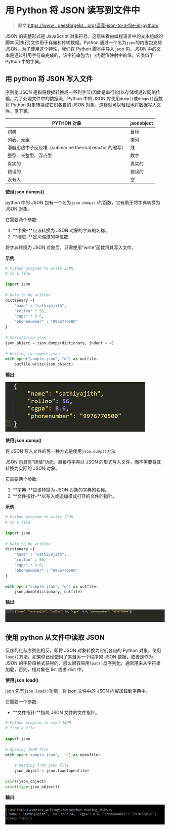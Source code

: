 # 用 Python 将 JSON 读写到文件中

> 原文:[https://www . geesforgeks . org/读写-json-to-a-file-in-python/](https://www.geeksforgeeks.org/reading-and-writing-json-to-a-file-in-python/)

JSON 的完整形式是 JavaScript 对象符号。这意味着由编程语言中的文本组成的脚本(可执行)文件用于存储和传输数据。Python 通过一个名为`json`的内置包支持 JSON。为了使用这个特性，我们在 Python 脚本中导入 json 包。JSON 中的文本是通过引用字符串完成的，该字符串包含`{ }`内键值映射中的值。它类似于 Python 中的字典。

## 用 python 将 JSON 写入文件

序列化 JSON 是指将数据转换成一系列字节(因此是串行的)以存储或通过网络传输。为了处理文件中的数据流，Python 中的 JSON 库使用`dump()`或`dumps()`函数将 Python 对象转换成它们各自的 JSON 对象，这样就可以轻松地将数据写入文件。见下表。

| PYTHON 对象 | jsonobject |
| --- | --- |
| 词典 | 目标 |
| 列表、元组 | 排列 |
| 潜艇用热中子反应堆（submarine thermal reactor 的缩写） | 线 |
| 整型、长整型、浮点型 | 数字 |
| 真实的 | 真实的 |
| 错误的 | 错误的 |
| 没有人 | 空 |

**使用 json.dumps()**

python 中的 JSON 包有一个名为`json.dumps()`的函数，它有助于将字典转换为 JSON 对象。

它需要两个参数:

1.  **字典–**应该转换为 JSON 对象的字典的名称。
2.  **缩进–**定义缩进的单位数

将字典转换为 JSON 对象后，只需使用“write”函数将其写入文件。

**示例:**

```py
# Python program to write JSON
# to a file

import json

# Data to be written
dictionary ={
    "name" : "sathiyajith",
    "rollno" : 56,
    "cgpa" : 8.6,
    "phonenumber" : "9976770500"
}

# Serializing json 
json_object = json.dumps(dictionary, indent = 4)

# Writing to sample.json
with open("sample.json", "w") as outfile:
    outfile.write(json_object)
```

**输出:**

![python-writing-to-json](img/47359e98bb2747ba67b3fd8f3b77187e.png)

**使用 json.dump()**

将 JSON 写入文件的另一种方式是使用`json.dump()`方法

JSON 包具有“转储”功能，直接将字典以 JSON 的形式写入文件，而不需要将其转换为实际的 JSON 对象。

它需要两个参数:

1.  **字典–**应该转换为 JSON 对象的字典的名称。
2.  **文件指针–**以写入或追加模式打开的文件的指针。

**示例:**

```py
# Python program to write JSON
# to a file

import json

# Data to be written
dictionary ={
    "name" : "sathiyajith",
    "rollno" : 56,
    "cgpa" : 8.6,
    "phonenumber" : "9976770500"
}

with open("sample.json", "w") as outfile:
    json.dump(dictionary, outfile)
```

**输出:**

![writing JSON to file using python 2](img/a991b3c562f6babd4bf4d9c94ee8ca98.png)

## 使用 python 从文件中读取 JSON

反序列化与序列化相反，即将 JSON 对象转换为它们各自的 Python 对象。使用`load()`方法。如果你已经使用了来自另一个程序的 JSON 数据，或者是作为 JSON 的字符串格式获得的，那么很容易用`load()`反序列化，通常用来从字符串加载，否则，根对象在 list 或者 dict 中。

**使用 json.load()**

json 包有`json.load()`功能，将 json 文件中的 JSON 内容加载到字典中。

它需要一个参数:

*   **文件指针:**指向 JSON 文件的文件指针。

```py
# Python program to read JSON
# from a file

import json

# Opening JSON file
with open('sample.json', 'r') as openfile:

    # Reading from json file
    json_object = json.load(openfile)

print(json_object)
print(type(json_object))
```

**输出:**

![Reading JSON from file using python](img/2699b8ac1d8c1a1018eb8ea0547df6e0.png)